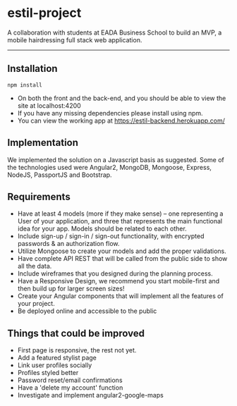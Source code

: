 # estil-project

A collaboration with students at EADA Business School to build an MVP, a mobile hairdressing full stack web application.

---

## Installation

```
npm install
```

* On both the front and the back-end, and you should be able to view the site at localhost:4200
* If you have any missing dependencies please install using npm.
* You can view the working app at https://estil-backend.herokuapp.com/

## Implementation

We implemented the solution on a Javascript basis as suggested. Some of the technologies used were Angular2, MongoDB, Mongoose, Express, NodeJS, PassportJS and Bootstrap.

## Requirements

* Have at least 4 models (more if they make sense) – one representing a User of your application, and three that represents the main functional idea for your app. Models should be related to each other.
* Include sign-up / sign-in / sign-out functionality, with encrypted passwords & an authorization flow.
* Utilize Mongoose to create your models and add the proper validations.
* Have complete API REST that will be called from the public side to show all the data.
* Include wireframes that you designed during the planning process.
* Have a Responsive Design, we recommend you start mobile-first and then build up for larger screen sizes!
* Create your Angular components that will implement all the features of your project.
* Be deployed online and accessible to the public

## Things that could be improved

* First page is responsive, the rest not yet.
* Add a featured stylist page
* Link user profiles socially
* Profiles styled better
* Password reset/email confirmations
* Have a 'delete my account' function
* Investigate and implement angular2-google-maps
